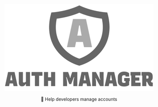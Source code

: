 <section align='center'>
  <img src='./assets/hero.png'></img>
  <p>
   🎉 Help developers manage accounts
  </p>
</section>
